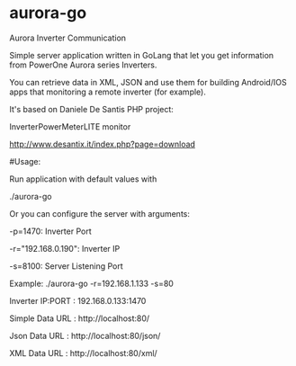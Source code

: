# aurora-go
Aurora Inverter Communication

Simple server application written in GoLang that let you get information from PowerOne Aurora series Inverters.

You can retrieve data in XML, JSON and use them for building Android/IOS apps that monitoring a remote inverter (for example).

It's based on Daniele De Santis PHP project:

InverterPowerMeterLITE monitor

http://www.desantix.it/index.php?page=download

#Usage:

Run application with default values with

./aurora-go

Or you can configure the server with arguments:

  -p=1470: Inverter Port
  
  -r="192.168.0.190": Inverter IP
  
  -s=8100: Server Listening Port

Example: 
./aurora-go -r=192.168.1.133 -s=80

Inverter IP:PORT : 192.168.0.133:1470

Simple Data URL : http://localhost:80/

Json Data URL : http://localhost:80/json/

XML Data URL : http://localhost:80/xml/


